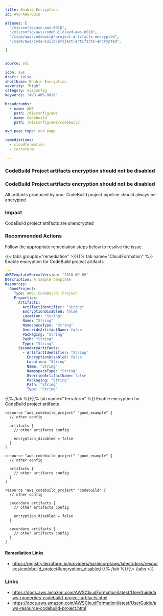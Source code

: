 ```yaml
---
title: Enable Encryption
id: AVD-AWS-0018

aliases: [
  "/misconfig/avd-aws-0018",
  "/misconfig/aws/codebuild/avd-aws-0018",
  "/cspm/aws/codebuild/project-artifacts-encrypted",
  "/cspm/aws/code-build/project-artifacts-encrypted",

]


source: Vul

icon: aws
draft: false
shortName: Enable Encryption
severity: "high"
category: misconfig
keywords: "AVD-AWS-0018"

breadcrumbs: 
  - name: AWS
    path: /misconfig/aws
  - name: Codebuild
    path: /misconfig/aws/codebuild

avd_page_type: avd_page

remediations:
  - cloudformation
  - terraform

---
```


### CodeBuild Project artifacts encryption should not be disabled


### CodeBuild Project artifacts encryption should not be disabled

All artifacts produced by your CodeBuild project pipeline should always be encrypted

### Impact
CodeBuild project artifacts are unencrypted

<!-- DO NOT CHANGE -->
### Recommended Actions

Follow the appropriate remediation steps below to resolve the issue.

{{< tabs groupId="remediation" >}}{{% tab name="CloudFormation" %}}
Enable encryption for CodeBuild project artifacts

```yaml
---
AWSTemplateFormatVersion: "2010-09-09"
Description: A sample template
Resources:
  GoodProject:
    Type: AWS::CodeBuild::Project
    Properties:
      Artifacts:
        ArtifactIdentifier: "String"
        EncryptionDisabled: false
        Location: "String"
        Name: "String"
        NamespaceType: "String"
        OverrideArtifactName: false
        Packaging: "String"
        Path: "String"
        Type: "String"
      SecondaryArtifacts:
        - ArtifactIdentifier: "String"
          EncryptionDisabled: false
          Location: "String"
          Name: "String"
          NamespaceType: "String"
          OverrideArtifactName: false
          Packaging: "String"
          Path: "String"
          Type: "String"
```
{{% /tab %}}{{% tab name="Terraform" %}}
Enable encryption for CodeBuild project artifacts

```hcl
resource "aws_codebuild_project" "good_example" {
  // other config
  
  artifacts {
    // other artifacts config
    
    encryption_disabled = false
  }
}

resource "aws_codebuild_project" "good_example" {
  // other config
  
  artifacts {
    // other artifacts config
  }
}

resource "aws_codebuild_project" "codebuild" {
  // other config
  
  secondary_artifacts {
    // other artifacts config
    
    encryption_disabled = false
  }
  
  secondary_artifacts {
    // other artifacts config
  }
}
```

#### Remediation Links
 - https://registry.terraform.io/providers/hashicorp/aws/latest/docs/resources/codebuild_project#encryption_disabled
        {{% /tab %}}{{< /tabs >}}

### Links
- https://docs.aws.amazon.com/AWSCloudFormation/latest/UserGuide/aws-properties-codebuild-project-artifacts.html
 - https://docs.aws.amazon.com/AWSCloudFormation/latest/UserGuide/aws-resource-codebuild-project.html
        


